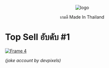 
<div align="center">
  
![logo](https://github.com/YOGUNG-ENTERTAINMENT/.github/assets/60780448/053fc7f8-a3f9-49c2-9bf1-32f65d42e1f8)

เกมดี Made In Thailand

</div>

# Top Sell อับดับ #1
[![Frame 4](https://github.com/YOGUNG-ENTERTAINMENT/.github/assets/60780448/e8c76c32-b32c-48da-8ad3-18757ba15339)](https://devpixels.itch.io/one-night-at-guys)

*(joke account by devpixels)*
